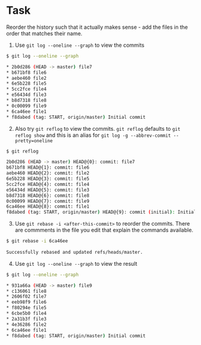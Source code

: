 # Task

Reorder the history such that it actually makes sense - add the files in the order that matches their name.

1. Use `git log --oneline --graph` to view the commits

```bash
$ git log --oneline --graph

* 2b0d286 (HEAD -> master) file7
* b671bf8 file6
* aebe460 file2
* 6e5b228 file5
* 5cc2fce file4
* e56434d file3
* b8d7318 file8
* 0c00099 file9
* 6ca46ee file1
* f8dabed (tag: START, origin/master) Initial commit
```

2. Also try `git reflog` to view the commits. `git reflog` defaults to `git reflog show` and this is an alias for `git log -g --abbrev-commit --pretty=oneline`

```bash
$ git reflog

2b0d286 (HEAD -> master) HEAD@{0}: commit: file7
b671bf8 HEAD@{1}: commit: file6
aebe460 HEAD@{2}: commit: file2
6e5b228 HEAD@{3}: commit: file5
5cc2fce HEAD@{4}: commit: file4
e56434d HEAD@{5}: commit: file3
b8d7318 HEAD@{6}: commit: file8
0c00099 HEAD@{7}: commit: file9
6ca46ee HEAD@{8}: commit: file1
f8dabed (tag: START, origin/master) HEAD@{9}: commit (initial): Initial commit
```

3. Use `git rebase -i <after-this-commit>` to reorder the commits. There are commments in the file you edit that explain the commands available.

```bash
$ git rebase -i 6ca46ee
    
Successfully rebased and updated refs/heads/master.
```

4. Use `git log --oneline --graph` to view the result

```bash
$ git log --oneline --graph

* 931a66a (HEAD -> master) file9
* c136061 file8
* 2606f02 file7
* eeb98f9 file6
* f80294e file5
* 6cbe5b0 file4
* 2a31b3f file3
* 4e36286 file2
* 6ca46ee file1
* f8dabed (tag: START, origin/master) Initial commit
```